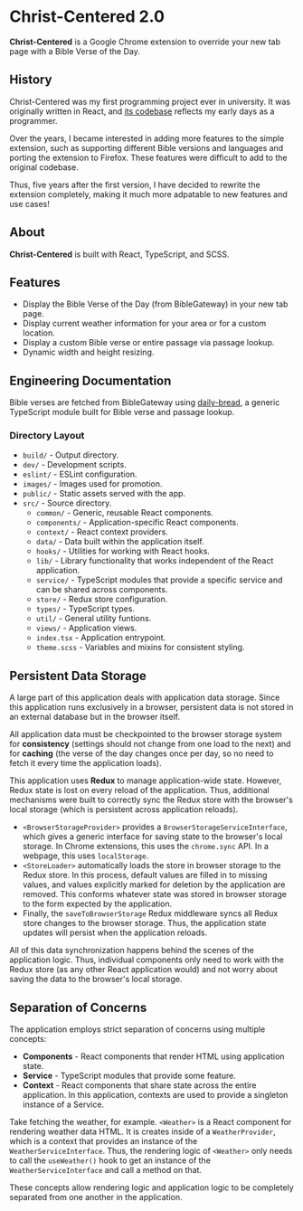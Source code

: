 # Christ-Centered 2.0

**Christ-Centered** is a Google Chrome extension to override your new tab page with a Bible Verse of the Day.

## History

Christ-Centered was my first programming project ever in university. It was originally written in React, and [its codebase](https://github.com/jackson-nestelroad/christ-centered) reflects my early days as a programmer.

Over the years, I became interested in adding more features to the simple extension, such as supporting different Bible versions and languages and porting the extension to Firefox. These features were difficult to add to the original codebase.

Thus, five years after the first version, I have decided to rewrite the extension completely, making it much more adpatable to new features and use cases!

## About

**Christ-Centered** is built with React, TypeScript, and SCSS.

## Features

- Display the Bible Verse of the Day (from BibleGateway) in your new tab page.
- Display current weather information for your area or for a custom location.
- Display a custom Bible verse or entire passage via passage lookup.
- Dynamic width and height resizing.

## Engineering Documentation

Bible verses are fetched from BibleGateway using [daily-bread](https://github.com/jackson-nestelroad/daily-bread), a generic TypeScript module built for Bible verse and passage lookup.

### Directory Layout

- `build/` - Output directory.
- `dev/` - Development scripts.
- `eslint/` - ESLint configuration.
- `images/` - Images used for promotion.
- `public/` - Static assets served with the app.
- `src/` - Source directory.
  - `common/` - Generic, reusable React components.
  - `components/` - Application-specific React components.
  - `context/` - React context providers.
  - `data/` - Data built within the application itself.
  - `hooks/` - Utilities for working with React hooks.
  - `lib/` - Library functionality that works independent of the React application.
  - `service/` - TypeScript modules that provide a specific service and can be shared across components.
  - `store/` - Redux store configuration.
  - `types/` - TypeScript types.
  - `util/` - General utility funtions.
  - `views/` - Application views.
  - `index.tsx` - Application entrypoint.
  - `theme.scss` - Variables and mixins for consistent styling.

## Persistent Data Storage

A large part of this application deals with application data storage. Since this application runs exclusively in a browser, persistent data is not stored in an external database but in the browser itself.

All application data must be checkpointed to the browser storage system for **consistency** (settings should not change from one load to the next) and for **caching** (the verse of the day changes once per day, so no need to fetch it every time the application loads).

This application uses **Redux** to manage application-wide state. However, Redux state is lost on every reload of the application. Thus, additional mechanisms were built to correctly sync the Redux store with the browser's local storage (which is persistent across application reloads).

- `<BrowserStorageProvider>` provides a `BrowserStorageServiceInterface`, which gives a generic interface for saving state to the browser's local storage. In Chrome extensions, this uses the `chrome.sync` API. In a webpage, this uses `localStorage`.
- `<StoreLoader>` automatically loads the store in browser storage to the Redux store. In this process, default values are filled in to missing values, and values explicitly marked for deletion by the application are removed. This conforms whatever state was stored in browser storage to the form expected by the application.
- Finally, the `saveToBrowserStorage` Redux middleware syncs all Redux store changes to the browser storage. Thus, the application state updates will persist when the application reloads.

All of this data synchronization happens behind the scenes of the application logic. Thus, individual components only need to work with the Redux store (as any other React application would) and not worry about saving the data to the browser's local storage.

## Separation of Concerns

The application employs strict separation of concerns using multiple concepts:

- **Components** - React components that render HTML using application state.
- **Service** - TypeScript modules that provide some feature.
- **Context** - React components that share state across the entire application. In this application, contexts are used to provide a singleton instance of a Service.

Take fetching the weather, for example. `<Weather>` is a React component for rendering weather data HTML. It is creates inside of a `WeatherProvider`, which is a context that provides an instance of the `WeatherServiceInterface`. Thus, the rendering logic of `<Weather>` only needs to call the `useWeather()` hook to get an instance of the `WeatherServiceInterface` and call a method on that.

These concepts allow rendering logic and application logic to be completely separated from one another in the application.

